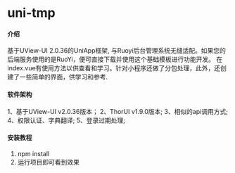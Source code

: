 # uni-tmp

#### 介绍

基于UView-UI 2.0.36的UniApp框架, 与Ruoyi后台管理系统无缝适配。如果您的后端服务使用的是RuoYi，便可直接下载并使用这个基础模板进行功能开发。
在index.vue有使用方法以供查看和学习。针对小程序还做了分包处理，此外，还创建了一些简单的界面，供学习和参考.

#### 软件架构
1、基于UView-UI v2.0.36版本；
2、ThorUI v1.9.0版本;
3、相似的api调用方式;
4、权限认证、字典翻译;
5、登录过期处理;

#### 安装教程

1.  npm install
2.  运行项目即可看到效果

